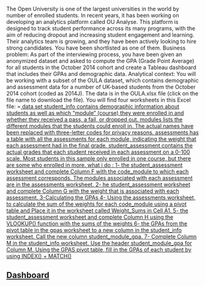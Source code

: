 The Open University is one of the largest universities in the world by number of enrolled students. In recent years, it has been working on developing an analytics platform called OU Analyse. This platform is designed to track student performance across its many programs, with the aim of reducing dropout and increasing student engagement and learning. Their analytics team is growing, and they have been actively looking to hire strong candidates. You have been shortlisted as one of them.
Business problem: As part of the interviewing process, you have been given an anonymized dataset and asked to compute the GPA (Grade Point Average) for all students in the October 2014 cohort and create a Tableau dashboard that includes their GPAs and demographic data.
Analytical context: You will be working with a subset of the OULA dataset, which contains demographic and assessment data for a number of UK-based students from the October 2014 cohort (coded as 2014J). The data is in the OULA.xlsx file (click on the file name to download the file). You will find four worksheets in this Excel file: =<a href="https://github.com/Huna96/Dashboard/blob/main/OULA.xlsx"> data set
student_info contains demographic information about students as well as which “module” (course) they were enrolled in and whether they received a pass, a fail, or dropped out.
modules lists the different modules that the students could enroll in. The actual names have been replaced with three-letter codes for privacy reasons.
assessments has a table with all the assessments for each module, indicating the weight that each assessment had in the final grade.
student_assessment contains the actual grades that each student received in each assessment on a 0-100 scale. Most students in this sample only enrolled in one course, but there are some who enrolled in more.
what i do : 
1- the student_assessment worksheet and complete Column F with the code_module to which each assessment corresponds. The modules associated with each assessment are in the assessments worksheet.
2- he student_assessment worksheet and complete Column G with the weight that is associated with each assessment.
3-Calculating the GPAs
4- Using the assessments worksheet, to calculate the sum of the weights for each code_module using a pivot table and Place it in the worksheet called Weight_Sums in Cell A1.
5- the student_assessment worksheet and complete Column H using the VLOOKUP() function with the sums of the weights
6- the GPAs from the pivot table in the gpas worksheet to a new column in the student_info worksheet. Call the new column student_module_gpa.
7- Complete Column M in the student_info worksheet. Use the header student_module_gpa for Column M. Using the GPAS pivot table, fill in the GPAs of each student by using INDEX() + MATCH() 


## Dashboard
